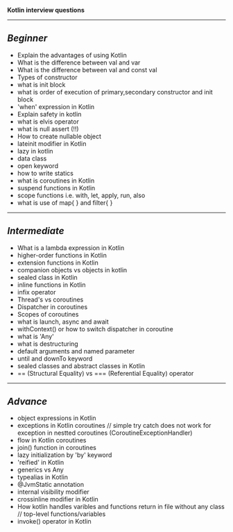 **Kotlin interview questions** 

---
***Beginner***
---
* Explain the advantages of using Kotlin
* What is the difference between val and var
* What is the difference between val and const val
* Types of constructor
* what is init block
* what is order of execution of primary,secondary constructor and init block
* 'when' expression in Kotlin
* Explain safety in kotlin
* what is elvis operator 
* what is null assert (!!) 
* How to create nullable object 
* lateinit modifier in Kotlin
* lazy in kotlin
* data class
* open keyword
* how to write statics
* what is coroutines in Kotlin
* suspend functions in Kotlin
* scope functions i.e. with, let, apply, run, also
* what is use of map{ } and filter{ }


---
***Intermediate***
---
* What is a lambda expression in Kotlin
* higher-order functions in Kotlin
* extension functions in Kotlin
* companion objects vs objects in kotlin
* sealed class in Kotlin
* inline functions in Kotlin
* infix operator
* Thread's vs coroutines
* Dispatcher in coroutines
* Scopes of coroutines
* what is launch, async and await 
* withContext() or how to switch dispatcher in coroutine
* what is 'Any'
* what is destructuring
* default arguments and named parameter
* until and downTo keyword
* sealed classes and abstract classes in Kotlin
* ==  (Structural Equality) vs === (Referential Equality) operator


---
***Advance***
---
* object expressions in Kotlin
* exceptions in Kotlin coroutines  // simple try catch does not work for exception in nestted coroutines (CoroutineExceptionHandler)
* flow in Kotlin coroutines
* join() function in coroutines
* lazy initialization by 'by' keyword
* 'reified' in Kotlin
* generics vs Any
* typealias in Kotlin
* @JvmStatic annotation 
* internal visibility modifier
* crossinline modifier in Kotlin
* How kotlin handles varibles and functions return in file without any class // top-level functions/variables
* invoke() operator in Kotlin


